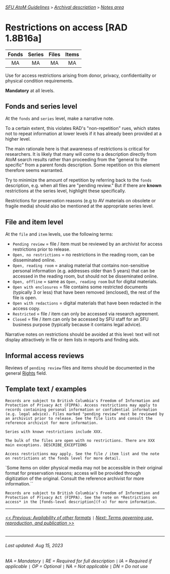 ###### [SFU AtoM Guidelines](../README.md) `>` [Archival description](overview.md) `>` [Notes area](overview.md#notes-area)

# Restrictions on access [RAD 1.8B16a]
| Fonds 	| Series 	| Files 	| Items 	|
|:-----:	|:------:	|:-----:	|:-----:	|
|   MA    |   MA    |   MA  	|   MA  	|

Use for access restrictions arising from donor, privacy, confidentiality or physical condition requirements.

**Mandatory** at all levels.

## Fonds and series level
At the `fonds` and `series` level, make a narrative note.

To a certain extent, this violates RAD's "non-repetition" rues, which states not to repeat information at lower levels if it has already been provided at a higher level.

The main rationale here is that awareness of restrictions is critical for researchers. It is likely that many will come to a description directly from AtoM search results rather than proceeding from the "general to the specific" from a parent fonds description. Some repetition on this element therefore seems warranted.

Try to minimize the amount of repetition by referring back to the `fonds` description, e.g. when all files are "pending review." But if there are **known** restrictions at the series level, highlight these specifically.

Restrictions for preservation reasons (e.g to AV materials on obsolete or fragile media) should also be mentioned at the appropriate series level.

## File and item level
At the `file` and `item` levels, use the following terms:
- `Pending review` = file / item must be reviewed by an archivist for access restrictions prior to release.
- `Open, no restrictions` = no restrictions in the reading room, can be disseminated online.
- `Open, reading room`  = analog material that contains non-sensitive personal information (e.g. addresses older than 5 years) that can be accessed in the reading room, but should not be disseminated online.
- `Open, offline` = same as `Open, reading room` but for digital materials.
- `Open with enclosures` = file contains some restricted documents (typically 3 or less) that have been removed (enclosed), the rest of the file is open.
- `Open with redactions` = digital materials that have been redacted in the access copy.
- `Restricted` = file / item can only be accessed via research agreement.
- `Closed` = file / item can only be accessed by SFU staff for an SFU business purpose (typically because it contains legal advice).

Narrative notes on restrictions should be avoided at this level: text will not display attractively in file or item lists in reports and finding aids.

## Informal access reviews
Reviews of `pending review` files and items should be documented in the general [Rights](rights.md) field.

## Template text / examples

`Records are subject to British Columbia's Freedom of Information and Protection of Privacy Act (FIPPA). Access restrictions may apply to records containing personal information or confidential information (e.g. legal advice). Files marked "pending review" must be reviewed by an archivist prior to release. See the file lists and consult the reference archivist for more information.`

`Series with known restrictions include XXX.`

`The bulk of the files are open with no restrictions. There are XXX main exceptions. DESCRIBE_EXCEPTIONS`

`Access restrictions may apply. See the file / item list and the note on restrictions at the fonds level for more detail.`

`Some items on older physical media may not be accessible in their original format for preservation reasons; access will be provided through digitization of the original. Consult the reference archivist for more information.``

`Records are subject to British Columbia's Freedom of Information and Protection of Privacy Act (FIPPA). See the note on *Restrictions on access* in the [fonds-level description](f-x) for more information.`

---
###### [<< Previous: Availability of other formats](availability-of-other-formats.md) `|` [Next: Terms governing use, reproduction, and publication >>](terms-governing-use.md)

---
###### Last updated: Aug 15, 2023
###### MA = Mandatory `|` RE = Required for full description `|` IA = Required if applicable `|` OP = Optional `|` NA = Not applicable `|` DN = Do not use
